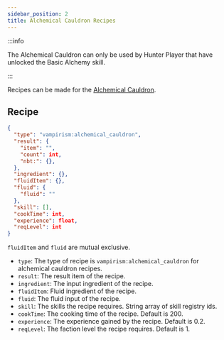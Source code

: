 ```yaml
---
sidebar_position: 2
title: Alchemical Cauldron Recipes
---
```

:::info

The Alchemical Cauldron can only be used by Hunter Player that have unlocked the Basic Alchemy skill.

:::

Recipes can be made for the [Alchemical Cauldron](../../wiki/content/blocks.mdx#alchemical-cauldron).

## Recipe

```json title="cauldron.json"
{
  "type": "vampirism:alchemical_cauldron",
  "result": {
    "item": "",
    "count": int,
    "nbt:": {},
  },
  "ingredient": {},
  "fluidItem": {},
  "fluid": {
    "fluid": ""
  },
  "skill": [],
  "cookTime": int,
  "experience": float,
  "reqLevel": int
}
```

`fluidItem` and `fluid` are mutual exclusive.
- `type`: The type of recipe is `vampirism:alchemical_cauldron` for alchemical cauldron recipes.
- `result`: The result item of the recipe.
- `ingredient`: The input ingredient of the recipe.
- `fluidItem`: Fluid ingredient of the recipe.
- `fluid`: The fluid input of the recipe.
- `skill`: The skills the recipe requires. String array of skill registry ids.
- `cookTime`: The cooking time of the recipe. Default is 200.
- `experience`: The experience gained by the recipe. Default is 0.2.
- `reqLevel`: The faction level the recipe requires. Default is 1.
